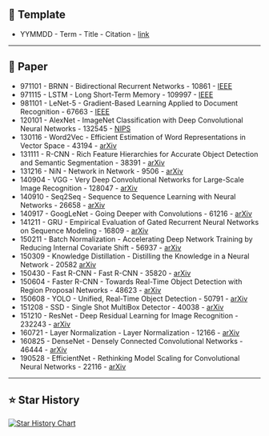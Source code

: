 ## 📌 Template
- YYMMDD - Term - Title - Citation - [link](https:)
---
## 📃 Paper
- 971101 - BRNN - Bidirectional Recurrent Networks - 10861 - [IEEE](https://ieeexplore.ieee.org/abstract/document/650093)
- 971115 - LSTM - Long Short-Term Memory - 109997 - [IEEE](https://ieeexplore.ieee.org/abstract/document/6795963/)
- 981101 - LeNet-5 - Gradient-Based Learning Applied to Document Recognition - 67663 - [IEEE](https://ieeexplore.ieee.org/document/726791)
- 120101 - AlexNet - ImageNet Classification with Deep Convolutional Neural Networks - 132545 - [NIPS](https://proceedings.neurips.cc/paper/2012/hash/c399862d3b9d6b76c8436e924a68c45b-Abstract.html)
- 130116 - Word2Vec - Efficient Estimation of Word Representations in Vector Space - 43194 - [arXiv](https://arxiv.org/abs/1301.3781)
- 131111 - R-CNN - Rich Feature Hierarchies for Accurate Object Detection and Semantic Segmentation - 38391 - [arXiv](https://arxiv.org/abs/1311.2524)
- 131216 - NiN - Network in Network - 9506 - [arXiv](https://arxiv.org/abs/1312.4400)
- 140904 - VGG - Very Deep Convolutional Networks for Large-Scale Image Recognition - 128047 - [arXiv](https://arxiv.org/abs/1409.1556)
- 140910 - Seq2Seq - Sequence to Sequence Learning with Neural Networks - 26658 - [arXiv](https://arxiv.org/abs/1409.3215)
- 140917 - GoogLeNet - Going Deeper with Convolutions - 61216 - [arXiv](https://arxiv.org/abs/1409.4842)
- 141211 - GRU - Empirical Evaluation of Gated Recurrent Neural Networks on Sequence Modeling - 16809 - [arXiv](https://arxiv.org/abs/1412.3555)
- 150211 - Batch Normalization - Accelerating Deep Network Training by Reducing Internal Covariate Shift - 56937 - [arXiv](https://arxiv.org/abs/1502.03167)
- 150309 - Knowledge Distillation - Distilling the Knowledge in a Neural Network - 20582 [arXiv](https://arxiv.org/abs/1503.02531)
- 150430 - Fast R-CNN - Fast R-CNN - 35820 - [arXiv](https://arxiv.org/abs/1504.08083)
- 150604 - Faster R-CNN - Towards Real-Time Object Detection with Region Proposal Networks - 48623 - [arXiv](https://arxiv.org/abs/1506.01497)
- 150608 - YOLO - Unified, Real-Time Object Detection - 50791 - [arXiv](https://arxiv.org/abs/1506.02640)
- 151208 - SSD - Single Shot MultiBox Detector - 40038 - [arXiv](https://arxiv.org/abs/1512.02325)
- 151210 - ResNet - Deep Residual Learning for Image Recognition - 232243 - [arXiv](https://arxiv.org/abs/1512.03385)
- 160721 - Layer Normalization - Layer Normalization - 12166 - [arXiv](https://arxiv.org/abs/1607.06450)
- 160825 - DenseNet - Densely Connected Convolutional Networks - 46444 - [arXiv](https://arxiv.org/abs/1608.06993)
- 190528 - EfficientNet - Rethinking Model Scaling for Convolutional Neural Networks - 22116 - [arXiv](https://arxiv.org/abs/1905.11946)
---
## ⭐ Star History
[![Star History Chart](https://api.star-history.com/svg?repos=Jingkou1012/ML-Paper&type=Date)](https://star-history.com/#Jingkou1012/ML-Paper&Date)
